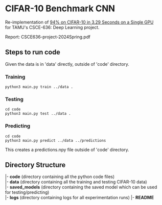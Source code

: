 # CIFAR-10 Benchmark CNN
Re-implementation of [94% on CIFAR-10 in 3.29 Seconds on a Single GPU](https://arxiv.org/pdf/2404.00498) for TAMU's CSCE-636: Deep Learning project.

Report: CSCE636-project-2024Spring.pdf

## Steps to run code
Given the data is in 'data' directly, outside of 'code' directory.
### Training
```cd code
python3 main.py train ../data .
```
### Testing
```
cd code
python3 main.py test ../data .
```
### Predicting
```
cd code
python3 main.py predict ../data ../predictions
```
This creates a predictions.npy file outside of 'code' directory.


## Directory Structure
|- <b>code</b> (directory containing all the python code files) <br>
|- <b>data</b> (directory containing all the training and testing CIFAR-10 data) <br>
|- <b>saved_models</b> (directory containing the saved model which can be used for testing/predicting)<br>
|- <b>logs</b> (directory containing logs for all experimentation runs)
|- <b>README</b> <br>